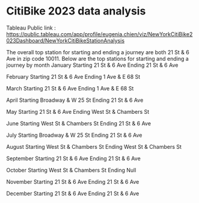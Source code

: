 # CitiBike 2023 data analysis

Tableau Public link : https://public.tableau.com/app/profile/eugenia.chien/viz/NewYorkCitiBike2023Dashboard/NewYorkCitiBikeStationAnalysis

The overall top station for starting and ending a journey are both 21 St & 6 Ave in zip code 10011.
Below are the top stations for starting and ending a journey by month
January
    Starting 21 St & 6 Ave
    Ending 21 St & 6 Ave

February
    Starting 21 St & 6 Ave
    Ending 1 Ave & E 68 St

March
    Starting 21 St & 6 Ave
    Ending 1 Ave & E 68 St

April
    Starting Broadway & W 25 St
    Ending 21 St & 6 Ave

May
    Starting 21 St & 6 Ave
    Ending West St & Chambers St

June
    Starting West St & Chambers St
    Ending 21 St & 6 Ave

July
    Starting Broadway & W 25 St
    Ending 21 St & 6 Ave

August
    Starting West St & Chambers St
    Ending West St & Chambers St

September
    Starting 21 St & 6 Ave
    Ending 21 St & 6 Ave

October
    Starting West St & Chambers St
    Ending Null

November
    Starting 21 St & 6 Ave
    Ending 21 St & 6 Ave

December
    Starting 21 St & 6 Ave
    Ending 21 St & 6 Ave
